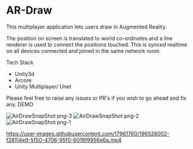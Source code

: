 # AR-Draw

This multiplayer application lets users draw in Augmented Reality. 

The position on screen is translated to world co-ordinates and a line renderer is used to connect the positions touched. This is synced realtime on all devices connected and joined in the same network room.

Tech Stack

- Unity3d
- Arcore
- Unity Multiplayer/ Unet

Please feel free to raise any issues or PR's if you wish to go ahead and fix any.
DEMO


![AirDrawSnapShot png-3](https://user-images.githubusercontent.com/17961760/196526037-298ae44c-776e-47bc-aae6-82307684be56.png)
![AirDrawSnapShot png-2](https://user-images.githubusercontent.com/17961760/196526050-dfe50b82-1fb1-4277-8ebd-275925c3782c.png)
![AirDrawSnapShot png-1](https://user-images.githubusercontent.com/17961760/196526060-53433a65-c8d2-48b7-ba4c-bc60daf255d9.png)


https://user-images.githubusercontent.com/17961760/196526002-f28114e9-5f50-4706-95f0-6018f9956e6a.mp4
